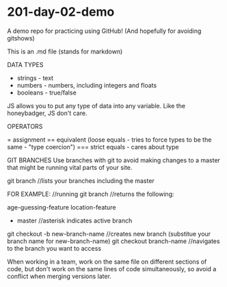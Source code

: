 # 201-day-02-demo
A demo repo for practicing using GitHub! (And hopefully for avoiding gitshows)

This is an .md file (stands for markdown)

DATA TYPES
  * strings - text
  * numbers - numbers, including integers and floats
  * booleans - true/false

JS allows you to put any type of data into any variable. Like the honeybadger, JS don't care.

OPERATORS

= assignment
== equivalent (loose equals - tries to force types to be the same - "type coercion")
=== strict equals - cares about type


GIT BRANCHES
Use branches with git to avoid making changes to a master that might be running vital parts of your site.

git branch //lists your branches including the master

FOR EXAMPLE:
//running
git branch //returns the following:

age-guessing-feature
location-feature
* master //asterisk indicates active branch

git checkout -b new-branch-name //creates new branch (substitue your branch name for new-branch-name)
git checkout branch-name //navigates to the branch you want to access

When working in a team, work on the same file on different sections of code, but don't work on the same lines of code simultaneously, so avoid a conflict when merging versions later.
